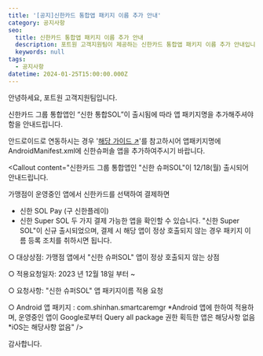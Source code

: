 ```yaml
---
title: '[공지]신한카드 통합앱 패키지 이름 추가 안내'
category: 공지사항
seo:
  title: 신한카드 통합앱 패키지 이름 추가 안내
  description: 포트원 고객지원팀이 제공하는 신한카드 통합앱 패키지 이름 추가 안내입니다. 관련 가이드를 통해 상세정보를 확인하세요.
  keywords: null
tags:
  - 공지사항
datetime: 2024-01-25T15:00:00.000Z
---
```


안녕하세요, 포트원 고객지원팀입니다.

신한카드 그룹 통합앱인 “신한 통합SOL”이 출시됨에 따라 앱 패키지명을 추가해주셔야 함을 안내드립니다.

안드로이드로 연동하시는 경우 '[해당 가이드 ↗](https://guide.portone.io/28c179a7-1dae-475e-8e23-84b8c427be19#28c179a7-1dae-475e-8e23-84b8c427be19)'를 참고하시어 앱패키지명에 AndroidManifest.xml에 신한슈퍼솔 앱을 추가하여주시기 바랍니다.

<Callout content="신한카드 그룹 통합앱인 &quot;신한 슈퍼SOL&quot;이 12/18(월) 출시되어 안내드립니다.

가맹점이 운영중인 앱에서 신한카드를 선택하여 결제하면

- 신한 SOL Pay (구 신한플레이)
- 신한 Super SOL
두 가지 결제 가능한 앱을 확인할 수 있습니다.
&quot;신한 Super SOL&quot;이 신규 출시되었으며, 결제 시 해당 앱이 정상 호출되지 않는 경우 패키지 이름 등록 조치를 취하시면 됩니다.

○ 대상상점: 가맹점 앱에서 &quot;신한 슈퍼SOL&quot; 앱이 정상 호출되지 않는 상점

○ 적용요청일자: 2023 년 12월 18일 부터 ~

○ 요청사항: &quot;신한 슈퍼SOL&quot; 앱 패키지이름 적용 요청

○ Android 앱 패키지 : com.shinhan.smartcaremgr
*Android 앱에 한하여 적용하며, 운영중인 앱이 Google로부터 Query all package 권한 획득한 앱은 해당사항 없음
*iOS는 해당사항 없음" />

감사합니다.
